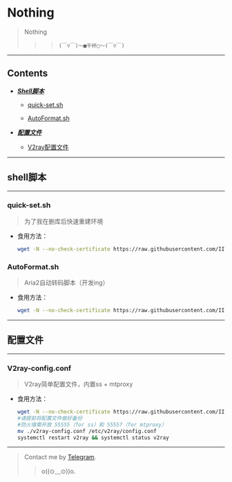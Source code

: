 # Nothing
>Nothing
>>> `(￣▽￣)～■干杯□～(￣▽￣)`
----
**Contents**
----
* [***Shell脚本***](#shell脚本)

  * [quick-set.sh](#quick-setsh)
  
  * [AutoFormat.sh](#AutoFormatsh)
  
  
* [***配置文件***](#配置文件)

  * [V2ray配置文件](#V2ray-configconf)
----
## shell脚本
----
### quick-set.sh
> 为了我在删库后快速重建环境
* 食用方法：
  ```bash
  wget -N --no-check-certificate https://raw.githubusercontent.com/IITII/Useless/master/quick-set.sh && chmod +x quick-set.sh && bash quick-set.sh
  ```
### AutoFormat.sh
> Aria2自动转码脚本（开发ing）
* 食用方法：
  ```bash
  wget -N --no-check-certificate https://raw.githubusercontent.com/IITII/Useless/master/AutoFormat.sh && chmod +x AutoFormat.sh && bash AutoFormat.sh
  ```
----
## 配置文件
----
### V2ray-config.conf
> V2ray简单配置文件，内置ss + mtproxy
* 食用方法：
  ```bash
  wget -N --no-check-certificate https://raw.githubusercontent.com/IITII/Useless/master/v2ray-config.conf
  #请提前将配置文件做好备份
  #防火墙需开放 55555（for ss）和 55557（for mtproxy）
  mv ./v2ray-config.conf /etc/v2ray/config.conf
  systemctl restart v2ray && systemctl status v2ray
  ```
----------
>Contact me by  [Telegram](https://t.me/callmehelp).
>>o((⊙﹏⊙))o.
